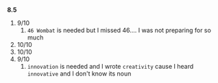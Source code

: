 **8.5**

1. 9/10
   1. `46 Wombat` is needed but I missed 46.... I was not preparing for so much
2. 10/10
3. 10/10
4. 9/10
   1. `innovation` is needed and I wrote `creativity` cause I heard `innovative` and I don't know its noun
